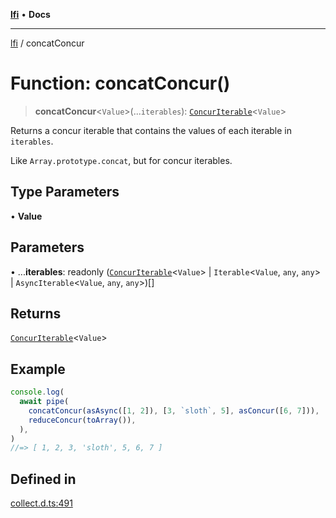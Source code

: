 [**lfi**](../readme.md) • **Docs**

***

[lfi](../globals.md) / concatConcur

# Function: concatConcur()

> **concatConcur**\<`Value`\>(...`iterables`): [`ConcurIterable`](../type-aliases/ConcurIterable.md)\<`Value`\>

Returns a concur iterable that contains the values of each iterable in
`iterables`.

Like `Array.prototype.concat`, but for concur iterables.

## Type Parameters

• **Value**

## Parameters

• ...**iterables**: readonly ([`ConcurIterable`](../type-aliases/ConcurIterable.md)\<`Value`\> \| `Iterable`\<`Value`, `any`, `any`\> \| `AsyncIterable`\<`Value`, `any`, `any`\>)[]

## Returns

[`ConcurIterable`](../type-aliases/ConcurIterable.md)\<`Value`\>

## Example

```js
console.log(
  await pipe(
    concatConcur(asAsync([1, 2]), [3, `sloth`, 5], asConcur([6, 7])),
    reduceConcur(toArray()),
  ),
)
//=> [ 1, 2, 3, 'sloth', 5, 6, 7 ]
```

## Defined in

[collect.d.ts:491](https://github.com/TomerAberbach/lfi/blob/e98b31ea37c84de0758cf58c8fcf28193f36b533/src/operations/collect.d.ts#L491)
